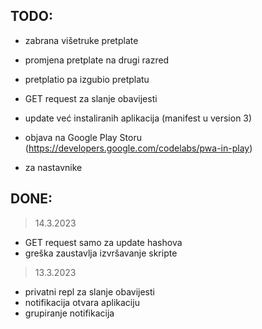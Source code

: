 ## TODO:
- zabrana višetruke pretplate
- promjena pretplate na drugi razred
- pretplatio pa izgubio pretplatu
- GET request za slanje obavijesti

- update već instaliranih aplikacija (manifest u version 3)
- objava na Google Play Storu (https://developers.google.com/codelabs/pwa-in-play)
- za nastavnike

## DONE:
> 14.3.2023
+ GET request samo za update hashova
+ greška zaustavlja izvršavanje skripte

> 13.3.2023
+ privatni repl za slanje obavijesti
+ notifikacija otvara aplikaciju
+ grupiranje notifikacija
